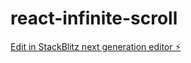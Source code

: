 # react-infinite-scroll

[Edit in StackBlitz next generation editor ⚡️](https://stackblitz.com/~/github.com/arana8389/react-infinite-scroll)